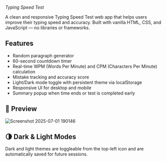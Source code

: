 *Typing Speed Test*

A clean and responsive Typing Speed Test web app that helps users improve their typing speed and accuracy. Built with vanilla HTML, CSS, and JavaScript — no libraries or frameworks.

##  Features

-  Random paragraph generator
-  60-second countdown timer
-  Real-time WPM (Words Per Minute) and CPM (Characters Per Minute) calculation
-  Mistake tracking and accuracy score
-  Light/Dark mode toggle with persistent theme via localStorage
-  Responsive UI for desktop and mobile
-  Summary popup when time ends or test is completed early

## 📸 Preview 
![Screenshot 2025-07-01 190146](https://github.com/user-attachments/assets/1c6872a7-8348-4d64-890c-e0132aa75526)


## 🌗 Dark & Light Modes

Dark and light themes are toggleable from the top-left icon and are automatically saved for future sessions.
